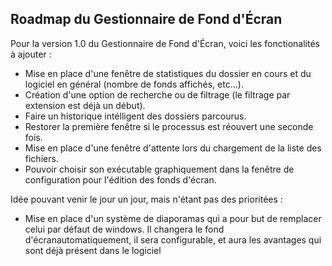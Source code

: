 ## Roadmap du Gestionnaire de Fond d'Écran

Pour la version 1.0 du Gestionnaire de Fond d'Écran, voici les fonctionalités à ajouter :
 - Mise en place d'une fenêtre de statistiques du dossier en cours et du logiciel en général (nombre de fonds affichés, etc...).
 - Création d'une option de recherche ou de filtrage (le filtrage par extension est déjà un début).
 - Faire un historique intélligent des dossiers parcourus.
 - Restorer la première fenêtre si le processus est réouvert une seconde fois.
 - Mise en place d'une fenêtre d'attente lors du chargement de la liste des fichiers.
 - Pouvoir choisir son exécutable graphiquement dans la fenêtre de configuration pour l'édition des fonds d'écran.
	
Idée pouvant venir le jour un jour, mais n'étant pas des prioritées :
 - Mise en place d'un système de diaporamas qui a pour but de remplacer celui par défaut de windows. Il changera le fond d'écranautomatiquement, il sera configurable, et aura les avantages qui sont déjà présent dans le logiciel
